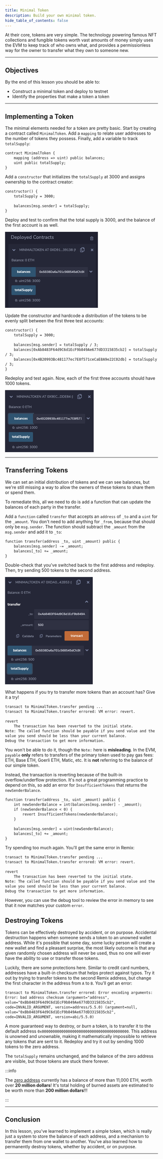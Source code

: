 ```yaml
---
title: Minimal Token
description: Build your own minimal token.
hide_table_of_contents: false
---
```


At their core, tokens are very simple. The technology powering famous NFT collections and fungible tokens worth vast amounts of money simply uses the EVM to keep track of who owns what, and provides a permissionless way for the owner to transfer what they own to someone new.

---

## Objectives

By the end of this lesson you should be able to:

- Construct a minimal token and deploy to testnet
- Identify the properties that make a token a token

---

## Implementing a Token

The minimal elements needed for a token are pretty basic. Start by creating a contract called `MinimalToken`. Add a `mapping` to relate user addresses to the number of tokens they possess. Finally, add a variable to track `totalSupply`:

```solidity
contract MinimalToken {
    mapping (address => uint) public balances;
    uint public totalSupply;
}
```

Add a `constructor` that initializes the `totalSupply` at 3000 and assigns ownership to the contract creator:

```solidity
constructor() {
    totalSupply = 3000;

    balances[msg.sender] = totalSupply;
}
```

Deploy and test to confirm that the total supply is 3000, and the balance of the first account is as well.

![Balance](../../assets/images/minimal-tokens/balance.png)

Update the constructor and hardcode a distribution of the tokens to be evenly split between the first three test accounts:

```solidity
constructor() {
    totalSupply = 3000;

    balances[msg.sender] = totalSupply / 3;
    balances[0xAb8483F64d9C6d1EcF9b849Ae677dD3315835cb2] = totalSupply / 3;
    balances[0x4B20993Bc481177ec7E8f571ceCaE8A9e22C02db] = totalSupply / 3;
}
```

Redeploy and test again. Now, each of the first three accounts should have 1000 tokens.

![Balance](../../assets/images/minimal-tokens/split-balances.png)

---

## Transferring Tokens

We can set an initial distribution of tokens and we can see balances, but we're still missing a way to allow the owners of these tokens to share them or spend them.

To remediate this, all we need to do is add a function that can update the balances of each party in the transfer.

Add a `function` called `transfer` that accepts an `address` of `_to` and a `uint` for the `_amount`. You don't need to add anything for `_from`, because that should only be `msg.sender`. The function should subtract the `_amount` from the `msg.sender` and add it to `_to`:

```solidity
function transfer(address _to, uint _amount) public {
    balances[msg.sender] -= _amount;
    balances[_to] += _amount;
}
```

Double-check that you've switched back to the first address and redeploy. Then, try sending 500 tokens to the second address.

![Balance](../../assets/images/minimal-tokens/transferred.png)

What happens if you try to transfer more tokens than an account has? Give it a try!

```text
transact to MinimalToken.transfer pending ...
transact to MinimalToken.transfer errored: VM error: revert.

revert
	The transaction has been reverted to the initial state.
Note: The called function should be payable if you send value and the value you send should be less than your current balance.
Debug the transaction to get more information.
```

You won't be able to do it, though the `Note:` here is **misleading**. In the EVM, `payable` **only** refers to transfers of the primary token used to pay gas fees: ETH, Base ETH, Goerli ETH, Matic, etc. It is **not** referring to the balance of our simple token.

Instead, the transaction is reverting because of the built-in overflow/underflow protection. It's not a great programming practice to depend on this, so add an error for `InsufficientTokens` that returns the `newSenderBalance`.

```Solidity
function transfer(address _to, uint _amount) public {
    int newSenderBalance = int(balances[msg.sender] - _amount);
    if (newSenderBalance < 0) {
        revert InsufficientTokens(newSenderBalance);
    }

    balances[msg.sender] = uint(newSenderBalance);
    balances[_to] += _amount;
}
```

Try spending too much again. You'll get the same error in Remix:

```text
transact to MinimalToken.transfer pending ...
transact to MinimalToken.transfer errored: VM error: revert.

revert
	The transaction has been reverted to the initial state.
Note: The called function should be payable if you send value and the value you send should be less than your current balance.
Debug the transaction to get more information.
```

However, you can use the debug tool to review the error in memory to see that it now matches your custom `error`.

## Destroying Tokens

Tokens can be effectively destroyed by accident, or on purpose. Accidental destruction happens when someone sends a token to an unowned wallet address. While it's possible that some day, some lucky person will create a new wallet and find a pleasant surprise, the most likely outcome is that any given randomly chosen address will never be used, thus no one will ever have the ability to use or transfer those tokens.

Luckily, there are some protections here. Similar to credit card numbers, addresses have a built-in checksum that helps protect against typos. Try it out by trying to transfer tokens to the second Remix address, but change the first character in the address from `A` to `B`. You'll get an error:

```text
transact to MinimalToken.transfer errored: Error encoding arguments: Error: bad address checksum (argument="address", value="0xBb8483F64d9C6d1EcF9b849Ae677dD3315835cb2", code=INVALID_ARGUMENT, version=address/5.5.0) (argument=null, value="0xBb8483F64d9C6d1EcF9b849Ae677dD3315835cb2", code=INVALID_ARGUMENT, version=abi/5.5.0)
```

A more guaranteed way to destroy, or _burn_ a token, is to transfer it to the default address `0x0000000000000000000000000000000000000000`. This address is unowned and unownable, making it mathematically impossible to retrieve any tokens that are sent to it. Redeploy and try it out by sending 1000 tokens to the zero address.

The `totalSupply` remains unchanged, and the balance of the zero address are visible, but those tokens are stuck there forever.

:::info

The [zero address] currently has a balance of more than 11,000 ETH, worth over **20 million dollars**! It's total holding of burned assets are estimated to be worth more than **200 million dollars**!!!

:::

---

## Conclusion

In this lesson, you've learned to implement a simple token, which is really just a system to store the balance of each address, and a mechanism to transfer them from one wallet to another. You've also learned how to permanently destroy tokens, whether by accident, or on purpose.

---

[zero address]: https://etherscan.io/address/0x0000000000000000000000000000000000000000
